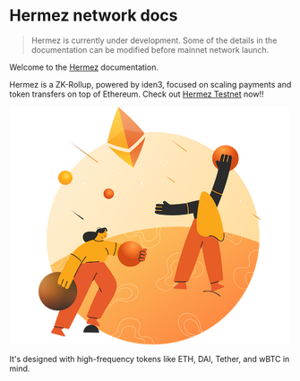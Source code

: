 # Hermez network docs

> Hermez is currently under development. Some of the details in the documentation can be modified before mainnet network launch.

Welcome to the [Hermez](https://hermez.io) documentation.

Hermez is a ZK-Rollup, powered by iden3, focused on scaling payments and token transfers on top of Ethereum.
Check out [Hermez Testnet](users/testnet.md) now!!

![](imgs/Common-good.png)

It's designed with high-frequency tokens like ETH, DAI, Tether, and wBTC in mind.

